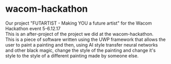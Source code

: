 # wacom-hackathon  
Our project "FUTARTIST - Making YOU a future artist" for the Wacom Hackathon event 5-6.12.17  
This is an after-project of the project we did at the wacom-hackathon.  
This is a piece of software written using the UWP framework that allows the user to paint a painting and then, using AI style transfer neural networks and other black magic, change the style of the painting and change it's style to the style of a different painting made by someone else.
